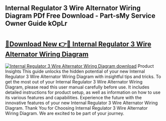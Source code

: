 ## Internal Regulator 3 Wire Alternator Wiring Diagram PDf Free Download - Part-sMy Service Owner Guide kOpLr

# <h2><a href="http://dfh99c9.blite.top/?on=Internal+Regulator+3+Wire+Alternator+Wiring+Diagram">🔗Download New 👉🔴 Internal Regulator 3 Wire Alternator Wiring Diagram</a></h2>

[![Internal Regulator 3 Wire Alternator Wiring Diagram download](https://i.imgur.com/lujVjoI.png)](http://dfh99c9.blite.top/?on=Internal+Regulator+3+Wire+Alternator+Wiring+Diagram)
Product Insights This guide unlocks the hidden potential of your new Internal Regulator 3 Wire Alternator Wiring Diagram with insightful tips and tricks. To get the most out of your Internal Regulator 3 Wire Alternator Wiring Diagram, please read this user manual carefully before use. It includes detailed instructions for product setup, as well as information on how to use its various features and capabilities. Experience the future with the innovative features of your new Internal Regulator 3 Wire Alternator Wiring Diagram. Thank You for Choosing Internal Regulator 3 Wire Alternator Wiring Diagram. We are excited to be part of your journey.
